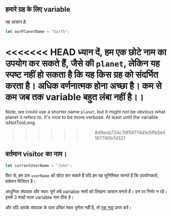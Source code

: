 ## हमारे ग्रह के लिए variable

यह आसान है:

```js
let ourPlanetName = "Earth";
```

<<<<<<< HEAD
ध्यान दें, हम एक छोटे नाम का उपयोग कर सकते हैं, जैसे की `planet`, लेकिन यह स्पष्ट नहीं हो सकता है कि यह किस ग्रह को संदर्भित करता है। अधिक वर्णनात्मक होना अच्छा है। कम से कम जब तक variable बहुत लंबा नहीं है।।
=======
Note, we could use a shorter name `planet`, but it might not be obvious what planet it refers to. It's nice to be more verbose. At least until the variable isNotTooLong.
>>>>>>> 8d9ecb724c7df59774d1e5ffb5e5167740b7d321

## वर्तमान visitor का नाम।

```js
let currentUserName = "John";
```

फिर से, हम उस `userName` को छोटा कर सकते हैं यदि हम यह सुनिश्चित जानते हैं कि उपयोगकर्ता, वर्तमान विजिटर है।

आधुनिक संपादक और स्वत: पूर्ण लंबे variable नामों को लिखना आसान बनाते हैं। उन पर निर्भर न रहें। इसमें 3 शब्दों वाला variable नाम ठीक है।

और यदि आपके संपादक के पास उचित स्वतः पूर्णता नहीं है, तो [एक नया](/code-editors) प्राप्त करें।
